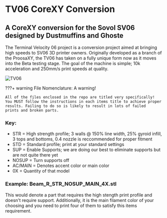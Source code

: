 # TV06 CoreXY Conversion

## A CoreXY conversion for the Sovol SV06 designed by Dustmuffins and Ghoste

The Terminal Velocity 06 project is a conversion project aimed at bringing high speeds to SV06 3D printer owners. Originally developed as a branch of the ProosaXY, the TV06 has taken on a fully unique form now as it moves into the Beta testing stage. The goal of the machine is simple; 10k acceleration and 250mm/s print speeds at quality.

![TV06](https://github.com/VectorForce3D/TV06_XY/assets/106216750/f4948d68-ca5c-4af3-9abd-383fc5283f56)

???+ warning File Nomenclature: A warning!

    All of the files enclosed in the repo are titled very specifically! You MUST follow the instructions in each items title to achieve proper results. Failing to do so is likely to result in lots of failed     
    prints and broken parts.

### Key:

- STR = High strength profile; 3 walls @ 150% line width, 25% gyroid infill, 3 tops and bottoms, 0.4 nozzle is reccommended for proper fitment
- STD = Standard profile; print at your standard settings
- SUP = Enable Supports; we are doing our best to eliminate supports but are not quite there yet
- NOSUP = Turn supports off
- AC/MAIN = Denotes accent color or main color
- 0X = Quantity of that model

### Example: Beam_R_STR_NOSUP_MAIN_4X.stl

This would denote a part that requires the high stength print profile and doesn't require support. Additionally, it is the main filament color of your choosing and you need to print four of them to satisfy this items requirement.
